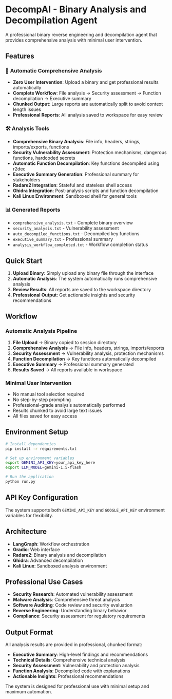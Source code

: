 # DecompAI - Binary Analysis and Decompilation Agent

A professional binary reverse engineering and decompilation agent that provides comprehensive analysis with minimal user intervention.

## Features

### 🚀 **Automatic Comprehensive Analysis**
- **Zero User Intervention**: Upload a binary and get professional results automatically
- **Complete Workflow**: File analysis → Security assessment → Function decompilation → Executive summary
- **Chunked Output**: Large reports are automatically split to avoid context length issues
- **Professional Reports**: All analysis saved to workspace for easy review

### 🛠️ **Analysis Tools**
- **Comprehensive Binary Analysis**: File info, headers, strings, imports/exports, functions
- **Security Vulnerability Assessment**: Protection mechanisms, dangerous functions, hardcoded secrets
- **Automatic Function Decompilation**: Key functions decompiled using r2dec
- **Executive Summary Generation**: Professional summary for stakeholders
- **Radare2 Integration**: Stateful and stateless shell access
- **Ghidra Integration**: Post-analysis scripts and function decompilation
- **Kali Linux Environment**: Sandboxed shell for general tools

### 📊 **Generated Reports**
- `comprehensive_analysis.txt` - Complete binary overview
- `security_analysis.txt` - Vulnerability assessment
- `auto_decompiled_functions.txt` - Decompiled key functions
- `executive_summary.txt` - Professional summary
- `analysis_workflow_completed.txt` - Workflow completion status

## Quick Start

1. **Upload Binary**: Simply upload any binary file through the interface
2. **Automatic Analysis**: The system automatically runs comprehensive analysis
3. **Review Results**: All reports are saved to the workspace directory
4. **Professional Output**: Get actionable insights and security recommendations

## Workflow

### Automatic Analysis Pipeline
1. **File Upload** → Binary copied to session directory
2. **Comprehensive Analysis** → File info, headers, strings, imports/exports
3. **Security Assessment** → Vulnerability analysis, protection mechanisms
4. **Function Decompilation** → Key functions automatically decompiled
5. **Executive Summary** → Professional summary generated
6. **Results Saved** → All reports available in workspace

### Minimal User Intervention
- No manual tool selection required
- No step-by-step prompting
- Professional-grade analysis automatically performed
- Results chunked to avoid large text issues
- All files saved for easy access

## Environment Setup

```bash
# Install dependencies
pip install -r requirements.txt

# Set up environment variables
export GEMINI_API_KEY=your_api_key_here
export LLM_MODEL=gemini-1.5-flash

# Run the application
python run.py
```

## API Key Configuration

The system supports both `GEMINI_API_KEY` and `GOOGLE_API_KEY` environment variables for flexibility.

## Architecture

- **LangGraph**: Workflow orchestration
- **Gradio**: Web interface
- **Radare2**: Binary analysis and decompilation
- **Ghidra**: Advanced decompilation
- **Kali Linux**: Sandboxed analysis environment

## Professional Use Cases

- **Security Research**: Automated vulnerability assessment
- **Malware Analysis**: Comprehensive threat analysis
- **Software Auditing**: Code review and security evaluation
- **Reverse Engineering**: Understanding binary behavior
- **Compliance**: Security assessment for regulatory requirements

## Output Format

All analysis results are provided in professional, chunked format:
- **Executive Summary**: High-level findings and recommendations
- **Technical Details**: Comprehensive technical analysis
- **Security Assessment**: Vulnerability and protection analysis
- **Function Analysis**: Decompiled code with explanations
- **Actionable Insights**: Professional recommendations

The system is designed for professional use with minimal setup and maximum automation.
